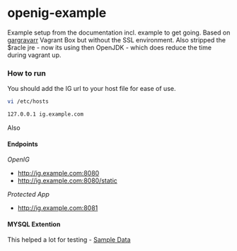 # openig-example

Example setup from the documentation incl. example to get going. Based on
[gargravarr](https://github.com/gargravarr) Vagrant Box but without the SSL environment.
Also stripped the $racle jre - now its using then OpenJDK - which does reduce the time during vagrant up.



### How to run
You should add the IG url to your host file for ease of use.
```bash
vi /etc/hosts
```

```bash
127.0.0.1 ig.example.com
```

Also 

#### Endpoints

*OpenIG*
* http://ig.example.com:8080
* http://ig.example.com:8080/static

*Protected App*
* http://ig.example.com:8081

#### MYSQL Extention

This helped a lot for testing - [Sample Data](http://www.mysqltutorial.org/mysql-sample-database.aspx)
